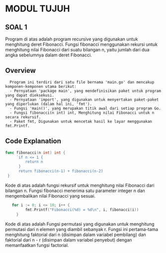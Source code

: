 # MODUL TUJUH
 ## SOAL 1
   Program di atas adalah program recursive yang digunakan untuk menghitung deret Fibonacci. Fungsi fibonacci menggunakan rekursi untuk menghitung nilai Fibonacci dari suatu bilangan n, yaitu jumlah dari dua angka sebelumnya dalam deret Fibonacci.
   
   ## Overview
      Program ini terdiri dari satu file bernama 'main.go' dan mencakup komponen-komponen utama berikut:
      - Pernyataan 'package main', yang mendefinisikan paket untuk program yang dapat dieksekusi.
      - Pernyataan 'import', yang digunakan untuk menyertakan paket-paket yang diperlukan (dalam hal ini, 'fmt').
      - Fungsi 'main()', yang merupakan titik awal dari setiap program Go.
      - Fungsi fibonacci(n int) int, Menghitung nilai Fibonacci untuk n secara rekursif.
      - Paket fmt, Digunakan untuk mencetak hasil ke layar menggunakan fmt.Printf.
      
   ## Code Explanation
   ```go
   func fibonacci(n int) int {
		`if n <= 1 {
		 	return n
		 }
		 return fibonacci(n-1) + fibonacci(n-2)
	}
   ```
   Kode di atas adalah fungsi rekursif untuk menghitung nilai Fibonacci dari bilangan n. Fungsi fibonacci menerima satu parameter integer n dan mengembalikan nilai Fibonacci yang sesuai. 
   
   ```go
      for i := 0; i <= 10; i++ {
	        fmt.Printf("Fibonacci(%d) = %d\n", i, fibonacci(i))
	    }
   ```
   Kode di atas adalah Fungsi permutasi yang digunakan untuk menghitung permutasi dari n elemen yang diambil sebanyak r. Fungsi ini pertama-tama menghitung faktorial dari n (disimpan dalam variabel pembilang) dan faktorial dari n - r (disimpan dalam variabel penyebut) dengan memanfaatkan fungsi factorial. 
   

